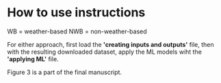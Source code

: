 # How to use instructions

WB = weather-based
NWB = non-weather-based

For either approach, first load the **'creating inputs and outputs'** file, then with the resulting downloaded dataset, apply the ML models wiht the **'applying ML'** file. 

Figure 3 is a part of the final manuscript.
